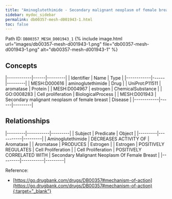 ```yaml
---
title: "Aminoglutethimide - Secondary malignant neoplasm of female breast"
sidebar: mydoc_sidebar
permalink: db00357-mesh-d001943-1.html
toc: false 
---
```



Path ID: `DB00357_MESH_D001943_1`
{% include image.html url="images/db00357-mesh-d001943-1.png" file="db00357-mesh-d001943-1.png" alt="db00357-mesh-d001943-1" %}

## Concepts

|------------|------|---------|
| Identifier | Name | Type    |
|------------|------|---------|
| MESH:D000616 | aminoglutethimide | Drug |
| UniProt:P11511 | aromatase | Protein |
| MESH:D004967 | estrogen | ChemicalSubstance |
| GO:0008283 | Cell proliferation | BiologicalProcess |
| MESH:D001943 | Secondary malignant neoplasm of female breast | Disease |
|------------|------|---------|

## Relationships

|---------|-----------|---------|
| Subject | Predicate | Object  |
|---------|-----------|---------|
| Aminoglutethimide | DECREASES ACTIVITY OF | Aromatase |
| Aromatase | PRODUCES | Estrogen |
| Estrogen | POSITIVELY REGULATES | Cell Proliferation |
| Cell Proliferation | POSITIVELY CORRELATED WITH | Secondary Malignant Neoplasm Of Female Breast |
|---------|-----------|---------|

Reference:
  - [https://go.drugbank.com/drugs/DB00357#mechanism-of-action](https://go.drugbank.com/drugs/DB00357#mechanism-of-action){:target="_blank"}